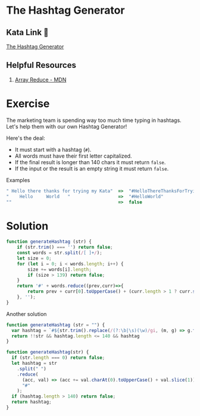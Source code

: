 # The Hashtag Generator

## Kata Link 🥋

[The Hashtag Generator](https://www.codewars.com/kata/52449b062fb80683ec000024)

## Helpful Resources

1. [Array Reduce - MDN](https://developer.mozilla.org/es/docs/Web/JavaScript/Reference/Global_Objects/Array/Reduce)

# Exercise
The marketing team is spending way too much time typing in hashtags.
Let's help them with our own Hashtag Generator!

Here's the deal:

- It must start with a hashtag (`#`).
- All words must have their first letter capitalized.
- If the final result is longer than 140 chars it must return `false`.
- If the input or the result is an empty string it must return `false`.

Examples
```js
" Hello there thanks for trying my Kata"  =>  "#HelloThereThanksForTryingMyKata"
"    Hello     World   "                  =>  "#HelloWorld"
""                                        =>  false
```


# Solution

```js
function generateHashtag (str) {
    if (str.trim() === '') return false;
    const words = str.split(/[ ]+/);
    let size = 0;
    for (let i = 0; i < words.length; i++) {
        size += words[i].length;
        if (size > 139) return false;
    }
    return '#' + words.reduce((prev,curr)=>{
        return prev + curr[0].toUpperCase() + (curr.length > 1 ? curr.substr(1).toLowerCase() : '');
    }, '');
}
```
Another solution
```js
function generateHashtag (str = "") {
  var hashtag = `#${str.trim().replace(/(?:\b|\s)(\w)/gi, (m, g) => g.toUpperCase())}`
  return !!str && hashtag.length <= 140 && hashtag
}
```
```js
function generateHashtag(str) {
  if (str.length === 0) return false;
  let hashtag = str
    .split(" ")
    .reduce(
      (acc, val) => (acc += val.charAt(0).toUpperCase() + val.slice(1)),
      "#"
    );
  if (hashtag.length > 140) return false;
  return hashtag;
}
```